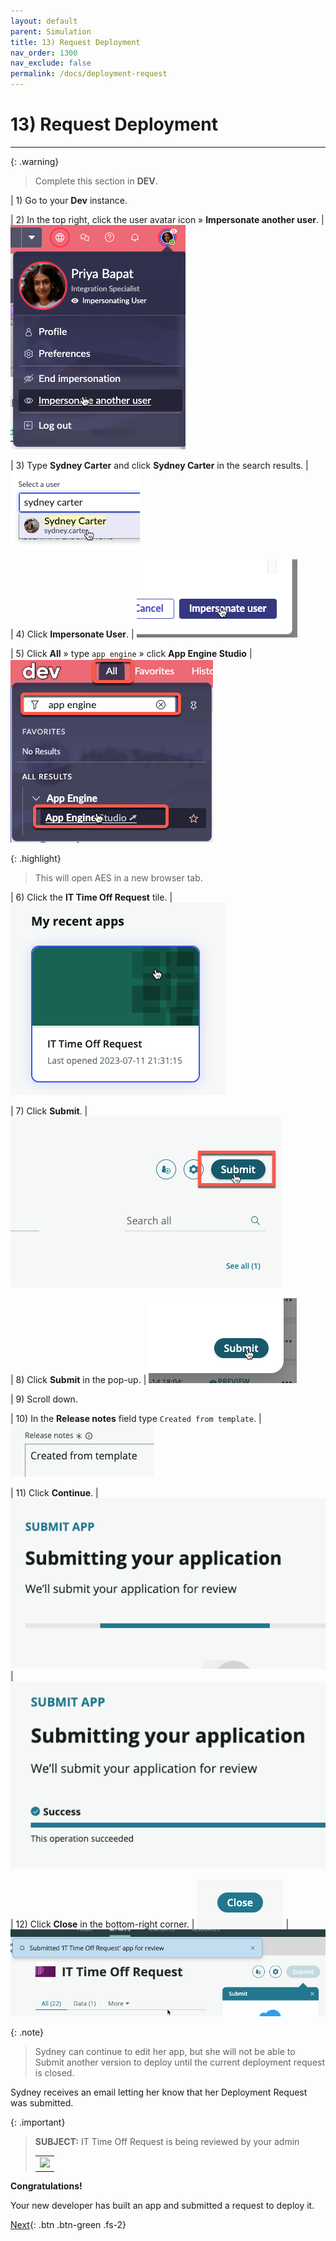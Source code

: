 ```yaml
---
layout: default
parent: Simulation
title: 13) Request Deployment
nav_order: 1300
nav_exclude: false
permalink: /docs/deployment-request
---
```


# 13) Request Deployment

---

{: .warning}
> Complete this section in **DEV**.

| 1) Go to your **Dev** instance.

| 2) In the top right, click the user avatar icon » **Impersonate another user**.
| ![](../assets/images/2023-07-11-21-59-51.png)

| 3) Type **Sydney Carter** and click **Sydney Carter** in the search results.
| ![](../assets/images/2023-03-14-12-34-01.png)

| 4) Click **Impersonate User**. 
| ![](../assets/images/2023-03-14-12-34-24.png)

| 5) Click **All** » type ```app engine``` » click **App Engine Studio**
| ![](../assets/images/2023-07-11-17-18-49.png)

{: .highlight}
> This will open AES in a new browser tab.

| 6) Click the **IT Time Off Request** tile.
| ![](../assets/images/2023-07-11-22-01-34.png)

| 7) Click **Submit**.
| ![](../assets/images/2023-03-14-13-21-30.png)

| 8) Click **Submit** in the pop-up. 
| ![](../assets/images/2023-03-14-13-22-52.png)

| 9) Scroll down.

| 10) In the **Release notes** field type ```Created from template```.
| ![](../assets/images/2023-03-14-13-23-47.png)

| 11) Click **Continue**.
| ![](../assets/images/2023-03-14-13-24-23.png)
| ![](../assets/images/2023-03-14-13-24-30.png)

| 12) Click **Close** in the bottom-right corner.
| ![](../assets/images/2023-03-14-13-24-49.png)
| ![](../assets/images/2023-03-14-13-25-53.png)

{: .note}
> Sydney can continue to edit her app, but she will not be able to Submit another version to deploy until the current deployment request is closed.

Sydney receives an email letting her know that her Deployment Request was submitted. 

{: .important}
> **SUBJECT:** IT Time Off Request is being reviewed by your admin
> <table>
> <tbody>
> <tr>
> <td>
> <img src="https://creatorworkflowsnow.github.io/lab-aemc-utah/assets/images/2023-07-11-22-05-08.png">
> </td>
> </tr>
> </tbody>
> </table>

**Congratulations!** 

Your new developer has built an app and submitted a request to deploy it.

[Next](/lab-aemc-utah/docs/deployment-approval){: .btn .btn-green .fs-2}